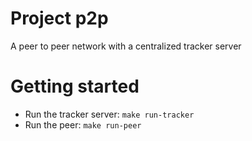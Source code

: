 # Project p2p
A peer to peer network with a centralized tracker server

# Getting started
- Run the tracker server: `make run-tracker`
- Run the peer: `make run-peer`
